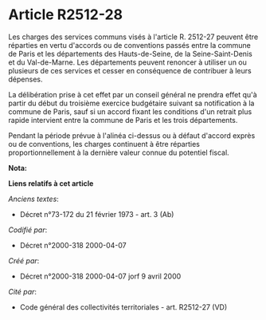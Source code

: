 # Article R2512-28

Les charges des services communs visés à l'article R. 2512-27 peuvent être réparties en vertu d'accords ou de conventions
passés entre la commune de Paris et les départements des Hauts-de-Seine, de la Seine-Saint-Denis et du Val-de-Marne. Les
départements peuvent renoncer à utiliser un ou plusieurs de ces services et cesser en conséquence de contribuer à leurs
dépenses.

La délibération prise à cet effet par un conseil général ne prendra effet qu'à partir du début du troisième exercice
budgétaire suivant sa notification à la commune de Paris, sauf si un accord fixant les conditions d'un retrait plus rapide
intervient entre la commune de Paris et les trois départements.

Pendant la période prévue à l'alinéa ci-dessus ou à défaut d'accord exprès ou de conventions, les charges continuent à être
réparties proportionnellement à la dernière valeur connue du potentiel fiscal.

**Nota:**



**Liens relatifs à cet article**

_Anciens textes_:

  - Décret n°73-172 du 21 février 1973 - art. 3 (Ab)

_Codifié par_:

  - Décret n°2000-318 2000-04-07

_Créé par_:

  - Décret n°2000-318 2000-04-07 jorf 9 avril 2000

_Cité par_:

  - Code général des collectivités territoriales - art. R2512-27 (VD)
